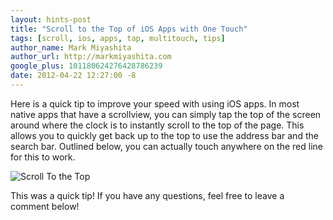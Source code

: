 ```yaml
---
layout: hints-post
title: "Scroll to the Top of iOS Apps with One Touch"
tags: [scroll, ios, apps, tap, multitouch, tips]
author_name: Mark Miyashita
author_url: http://markmiyashita.com
google_plus: 101180624276428786239
date: 2012-04-22 12:27:00 -8
---
```


Here is a quick tip to improve your speed with using iOS apps. In most native apps that have a scrollview, you can simply tap the top of the screen around where the clock is to instantly scroll to the top of the page. This allows you to quickly get back up to the top to use the address bar and the search bar. Outlined below, you can actually touch anywhere on the red line for this to work.

<img class="clear blog-image-full-border" src="{{site.url}}/images/tab_top.png" title="Scroll To the Top">

This was a quick tip! If you have any questions, feel free to leave a comment below!